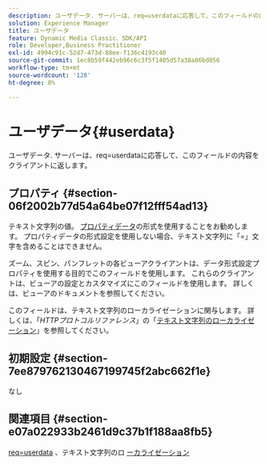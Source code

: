 ```yaml
---
description: ユーザデータ. サーバーは、req=userdataに応答して、このフィールドの内容をクライアントに返します。
solution: Experience Manager
title: ユーザデータ
feature: Dynamic Media Classic、SDK/API
role: Developer,Business Practitioner
exl-id: 4994c91c-52d7-473d-88ee-f136c4193c40
source-git-commit: 1ec8b59f442eb96c6c3f5f1405d57a38a86bd056
workflow-type: tm+mt
source-wordcount: '128'
ht-degree: 8%

---
```


# ユーザデータ{#userdata}

ユーザデータ. サーバーは、req=userdataに応答して、このフィールドの内容をクライアントに返します。

## プロパティ {#section-06f2002b77d54a64be07f12fff54ad13}

テキスト文字列の値。 [プロパティデータ](/help/aem-is-ir-api/is-api/image-catalog/image-serving-api-ref/c-image-catalog-reference/c-overview/c-common-data-types/r-property-data.md)の形式を使用することをお勧めします。 プロパティデータの形式設定を使用しない場合、テキスト文字列に「=」文字を含めることはできません。

ズーム、スピン、パンフレットの各ビューアクライアントは、データ形式設定プロパティを使用する目的でこのフィールドを使用します。 これらのクライアントは、ビューアの設定とカスタマイズにこのフィールドを使用します。 詳しくは、ビューアのドキュメントを参照してください。

このフィールドは、テキスト文字列のローカライゼーションに関与します。 詳しくは、「*HTTPプロトコルリファレンス*」の「[テキスト文字列のローカライゼーション](/help/aem-is-ir-api/is-api/http-ref/image-serving-api-ref/c-http-protocol-reference/c-syntax-and-features/r-text-string-localization.md)」を参照してください。

## 初期設定 {#section-7ee879762130467199745f2abc662f1e}

なし

## 関連項目 {#section-e07a022933b2461d9c37b1f188aa8fb5}

[req=userdata](/help/aem-is-ir-api/is-api/http-ref/image-serving-api-ref/c-http-protocol-reference/c-command-reference/r-req/r-req.md) 、テキスト文字列のロ [ーカライゼーション](/help/aem-is-ir-api/is-api/http-ref/image-serving-api-ref/c-http-protocol-reference/c-syntax-and-features/r-text-string-localization.md)
